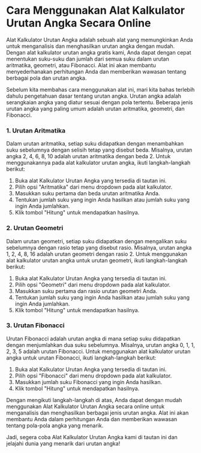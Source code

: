 Cara Menggunakan Alat Kalkulator Urutan Angka Secara Online
===========================================================

Alat Kalkulator Urutan Angka adalah sebuah alat yang memungkinkan Anda untuk menganalisis dan menghasilkan urutan angka dengan mudah. Dengan alat kalkulator urutan angka gratis kami, Anda dapat dengan cepat menentukan suku-suku dan jumlah dari semua suku dalam urutan aritmatika, geometri, atau Fibonacci. Alat ini akan membantu menyederhanakan perhitungan Anda dan memberikan wawasan tentang berbagai pola dan urutan angka.

Sebelum kita membahas cara menggunakan alat ini, mari kita bahas terlebih dahulu pengetahuan dasar tentang urutan angka. Urutan angka adalah serangkaian angka yang diatur sesuai dengan pola tertentu. Beberapa jenis urutan angka yang paling umum adalah urutan aritmatika, geometri, dan Fibonacci.

### 1. Urutan Aritmatika

Dalam urutan aritmatika, setiap suku didapatkan dengan menambahkan suku sebelumnya dengan selisih tetap yang disebut beda. Misalnya, urutan angka 2, 4, 6, 8, 10 adalah urutan aritmatika dengan beda 2. Untuk menggunakannya pada alat kalkulator urutan angka, ikuti langkah-langkah berikut:

1. Buka alat Kalkulator Urutan Angka yang tersedia di tautan ini.
2. Pilih opsi "Aritmatika" dari menu dropdown pada alat kalkulator.
3. Masukkan suku pertama dan beda urutan aritmatika Anda.
4. Tentukan jumlah suku yang ingin Anda hasilkan atau jumlah suku yang ingin Anda jumlahkan.
5. Klik tombol "Hitung" untuk mendapatkan hasilnya.

### 2. Urutan Geometri

Dalam urutan geometri, setiap suku didapatkan dengan mengalikan suku sebelumnya dengan rasio tetap yang disebut rasio. Misalnya, urutan angka 1, 2, 4, 8, 16 adalah urutan geometri dengan rasio 2. Untuk menggunakan alat kalkulator urutan angka untuk urutan geometri, ikuti langkah-langkah berikut:

1. Buka alat Kalkulator Urutan Angka yang tersedia di tautan ini.
2. Pilih opsi "Geometri" dari menu dropdown pada alat kalkulator.
3. Masukkan suku pertama dan rasio urutan geometri Anda.
4. Tentukan jumlah suku yang ingin Anda hasilkan atau jumlah suku yang ingin Anda jumlahkan.
5. Klik tombol "Hitung" untuk mendapatkan hasilnya.

### 3. Urutan Fibonacci

Urutan Fibonacci adalah urutan angka di mana setiap suku didapatkan dengan menjumlahkan dua suku sebelumnya. Misalnya, urutan angka 0, 1, 1, 2, 3, 5 adalah urutan Fibonacci. Untuk menggunakan alat kalkulator urutan angka untuk urutan Fibonacci, ikuti langkah-langkah berikut:

1. Buka alat Kalkulator Urutan Angka yang tersedia di tautan ini.
2. Pilih opsi "Fibonacci" dari menu dropdown pada alat kalkulator.
3. Masukkan jumlah suku Fibonacci yang ingin Anda hasilkan.
4. Klik tombol "Hitung" untuk mendapatkan hasilnya.

Dengan mengikuti langkah-langkah di atas, Anda dapat dengan mudah menggunakan Alat Kalkulator Urutan Angka secara online untuk menganalisis dan menghasilkan berbagai jenis urutan angka. Alat ini akan membantu Anda dalam perhitungan Anda dan memberikan wawasan tentang pola-pola angka yang menarik.

Jadi, segera coba Alat Kalkulator Urutan Angka kami di tautan ini dan jelajahi dunia yang menarik dari urutan angka!